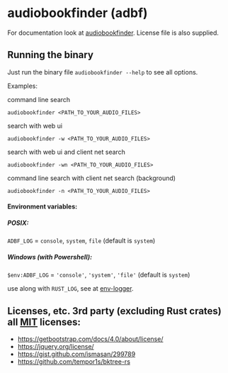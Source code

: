 # audiobookfinder (adbf)

For documentation look at [audiobookfinder](https://github.com/electricherd/audiobookfinder).
License file is also supplied.

## Running the binary
Just run the binary file `audiobookfinder --help` to see all options.

Examples:

command line search

`audiobookfinder <PATH_TO_YOUR_AUDIO_FILES>`

search with web ui

`audiobookfinder -w <PATH_TO_YOUR_AUDIO_FILES>`

search with web ui and client net search

`audiobookfinder -wn <PATH_TO_YOUR_AUDIO_FILES>`

command line search with client net search (background)

`audiobookfinder -n <PATH_TO_YOUR_AUDIO_FILES>`


#### Environment variables:

##### POSIX:
`ADBF_LOG`  = `console`, `system`, `file` (default is `system`)

##### Windows (with Powershell):
`$env:ADBF_LOG`  = `'console'`, `'system'`, `'file'` (default is `system`)

use along with `RUST_LOG`, see at [env-logger](https://docs.rs/env_logger/0.7.1/env_logger/#enabling-logging).


## Licenses, etc. 3rd party (excluding Rust crates) all [MIT](https://tldrlegal.com/license/mit-license) licenses: 
* https://getbootstrap.com/docs/4.0/about/license/
* https://jquery.org/license/
* https://gist.github.com/ismasan/299789
* https://github.com/tempor1s/bktree-rs
